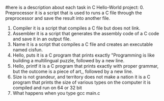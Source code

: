 #here is a description about each task in C Hello-World project:
0. Preprocessor
it is a script that is used to runs a C file through the preprocessor and save the result into another file.
1. Compiler
it is a script that compiles a C file but does not link.
2. Assembler
it is a script that generates the assembly code of a C code and save it in an output file.
3. Name
it is a script that compiles a C file and creates an executable named cisfun.
4. Hello, puts
it is a C program that prints exactly "Programming is like building a multilingual puzzle, followed by a new line.
5. Hello, printf
it is a C program that prints exactly with proper grammar, but the outcome is a piece of art,, followed by a new line.
6. Size is not grandeur, and territory does not make a nation
it is a C program that prints the size of various types on the computer it is compiled and run on 64 or 32 bit
7. What happens when you type gcc main.c
